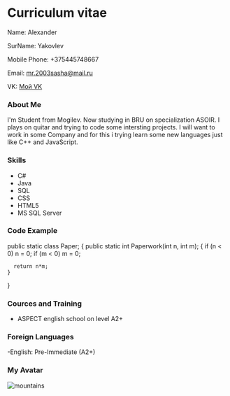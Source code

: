 # Сurriculum vitae
Name: Alexander

SurName: Yakovlev

Mobile Phone: +375445748667

Email: mr.2003sasha@mail.ru

VK: 
[Мой VK](https://vk.com/sashayakovlev2017)

### About Me
I'm Student from Mogilev. Now studying in BRU on specialization ASOIR. I plays on quitar and trying to code some intersting projects. I will want to work in some Company and for this i trying learn some new languages just like C++ and JavaScript.
### Skills
- C#
- Java
- SQL
- CSS
- HTML5
- MS SQL Server
### Code Example

  public static class Paper;
  {
    public static int Paperwork(int n, int m);
    {
      if (n < 0) n = 0;
      if (m < 0) m = 0;
      
      return n*m;
    }
  }

### Cources and Training
- ASPECT english school on level A2+

### Foreign Languages

-English: Pre-Immediate (A2+)

### My Avatar
![mountains](https://pbs.twimg.com/media/EyE_F5WWgAAAH0j.jpg)
